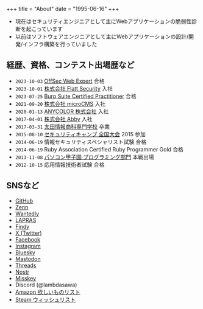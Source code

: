 +++
title = "About"
date = "1995-06-16"
+++

- 現在はセキュリティエンジニアとして主にWebアプリケーションの脆弱性診断を起こっています
- 以前はソフトウェアエンジニアとして主にWebアプリケーションの設計/開発/インフラ構築を行っていました

## 経歴、資格、コンテスト出場歴など

- `2023-10-03` [OffSec Web Expert](https://www.offsec.com/courses/web-300/) 合格
- `2023-10-01` [株式会社 Flatt Security](https://flatt.tech/) 入社
- `2023-07-25` [Burp Suite Certified Practitioner](https://portswigger.net/web-security/certification) 合格
- `2021-09-20` [株式会社 microCMS](https://microcms.io/) 入社
- `2020-01-13` [ANYCOLOR 株式会社](https://www.anycolor.co.jp/) 入社
- `2017-04-01` [株式会社 Abby](https://www.abby.co.jp/) 入社
- `2017-03-31` [太田情報商科専門学校](https://www.ota.ac.jp/info/) 卒業
- `2015-08-10` [セキュリティキャンプ 全国大会](https://www.security-camp.or.jp/camp/) 2015 参加
- `2014-06-19` 情報セキュリティスペシャリスト試験 合格
- `2014-06-19` Ruby Association Certified Ruby Programmer Gold 合格
- `2013-11-08` [パソコン甲子園 プログラミング部門](https://pckoshien.u-aizu.ac.jp/programming/) 本戦出場
- `2012-10-15` 応用情報技術者試験 合格

## SNSなど

- [GitHub](https://github.com/lambdasawa)
- [Zenn](https://zenn.dev/lambdasawa)
- [Wantedly](https://www.wantedly.com/id/lambdasawa)
- [LAPRAS](https://lapras.com/public/lambdasawa)
- [Findy](https://findy-code.io/share_profiles/EI2gaxVje83Nn)
- [X (Twitter)](https://twitter.com/lambdasawa)
- [Facebook](https://www.facebook.com/lambdasawa)
- [Instagram](https://www.instagram.com/lambdasawa/)
- [Bluesky](https://bsky.app/profile/lambdasawa.bsky.social)
- [Mastodon](https://mstdn.jp/@lambdasawa)
- [Threads](https://www.threads.net/@lambdasawa)
- [Nostr](https://coracle.social/notes)
- [Misskey](https://misskey.io/@lambdasawa)
- Discord (@lambdasawa)
- [Amazon 欲しいものリスト](https://www.amazon.co.jp/hz/wishlist/ls/3GEP6B955K47M?ref_=wl_share)
- [Steam ウィッシュリスト](https://store.steampowered.com/wishlist/profiles/76561198288017158#sort=order)

